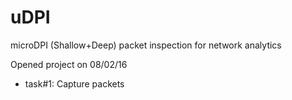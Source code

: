 # uDPI
microDPI (Shallow+Deep) packet inspection for network analytics 


Opened project on 08/02/16
- task#1: Capture packets
